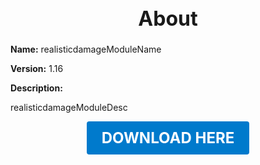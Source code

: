 <h1 style="text-align:center; font-size:2rem; font-weight:bold;">About</h1>

**Name:**
realisticdamageModuleName

**Version:**
1.16

**Description:**

realisticdamageModuleDesc




<p align="center"><a href="https://github.com/LiliaFramework/Modules/raw/refs/heads/gh-pages/realisticdamage.zip" style="display:inline-block;padding:12px 24px;font-size:1.5rem;font-weight:bold;text-decoration:none;color:#fff;background-color:var(--md-primary-fg-color,#007acc);border-radius:4px;">DOWNLOAD HERE</a></p>